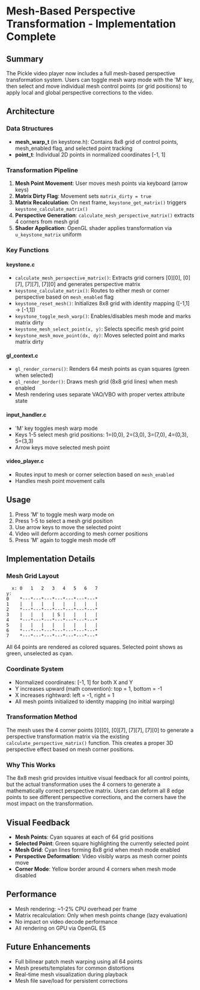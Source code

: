# Mesh-Based Perspective Transformation - Implementation Complete

## Summary
The Pickle video player now includes a full mesh-based perspective transformation system. Users can toggle mesh warp mode with the 'M' key, then select and move individual mesh control points (or grid positions) to apply local and global perspective corrections to the video.

## Architecture

### Data Structures
- **mesh_warp_t** (in keystone.h): Contains 8x8 grid of control points, mesh_enabled flag, and selected point tracking
- **point_t**: Individual 2D points in normalized coordinates [-1, 1]

### Transformation Pipeline
1. **Mesh Point Movement**: User moves mesh points via keyboard (arrow keys)
2. **Matrix Dirty Flag**: Movement sets `matrix_dirty = true`
3. **Matrix Recalculation**: On next frame, `keystone_get_matrix()` triggers `keystone_calculate_matrix()`
4. **Perspective Generation**: `calculate_mesh_perspective_matrix()` extracts 4 corners from mesh grid
5. **Shader Application**: OpenGL shader applies transformation via `u_keystone_matrix` uniform

### Key Functions

#### keystone.c
- `calculate_mesh_perspective_matrix()`: Extracts grid corners [0][0], [0][7], [7][7], [7][0] and generates perspective matrix
- `keystone_calculate_matrix()`: Routes to either mesh or corner perspective based on `mesh_enabled` flag
- `keystone_reset_mesh()`: Initializes 8x8 grid with identity mapping ([-1,1] → [-1,1])
- `keystone_toggle_mesh_warp()`: Enables/disables mesh mode and marks matrix dirty
- `keystone_mesh_select_point(x, y)`: Selects specific mesh grid point
- `keystone_mesh_move_point(dx, dy)`: Moves selected point and marks matrix dirty

#### gl_context.c
- `gl_render_corners()`: Renders 64 mesh points as cyan squares (green when selected)
- `gl_render_border()`: Draws mesh grid (8x8 grid lines) when mesh enabled
- Mesh rendering uses separate VAO/VBO with proper vertex attribute state

#### input_handler.c
- 'M' key toggles mesh warp mode
- Keys 1-5 select mesh grid positions: 1=(0,0), 2=(3,0), 3=(7,0), 4=(0,3), 5=(3,3)
- Arrow keys move selected mesh point

#### video_player.c
- Routes input to mesh or corner selection based on `mesh_enabled`
- Handles mesh point movement calls

## Usage
1. Press 'M' to toggle mesh warp mode on
2. Press 1-5 to select a mesh grid position
3. Use arrow keys to move the selected point
4. Video will deform according to mesh corner positions
5. Press 'M' again to toggle mesh mode off

## Implementation Details

### Mesh Grid Layout
```
  x: 0   1   2   3   4   5   6   7
y:
0    *---*---*---*---*---*---*---*
1    |   |   |   |   |   |   |   |
2    *---*---*---*---*---*---*---*
3    |   |   |   | S |   |   |   |
4    *---*---*---*---*---*---*---*
5    |   |   |   |   |   |   |   |
6    *---*---*---*---*---*---*---*
7    *---*---*---*---*---*---*---*
```
All 64 points are rendered as colored squares. Selected point shows as green, unselected as cyan.

### Coordinate System
- Normalized coordinates: [-1, 1] for both X and Y
- Y increases upward (math convention): top = 1, bottom = -1
- X increases rightward: left = -1, right = 1
- All mesh points initialized to identity mapping (no initial warping)

### Transformation Method
The mesh uses the 4 corner points [0][0], [0][7], [7][7], [7][0] to generate a perspective transformation matrix via the existing `calculate_perspective_matrix()` function. This creates a proper 3D perspective effect based on mesh corner positions.

### Why This Works
The 8x8 mesh grid provides intuitive visual feedback for all control points, but the actual transformation uses the 4 corners to generate a mathematically correct perspective matrix. Users can deform all 8 edge points to see different perspective corrections, and the corners have the most impact on the transformation.

## Visual Feedback
- **Mesh Points**: Cyan squares at each of 64 grid positions
- **Selected Point**: Green square highlighting the currently selected point
- **Mesh Grid**: Cyan lines forming 8x8 grid when mesh mode enabled
- **Perspective Deformation**: Video visibly warps as mesh corner points move
- **Corner Mode**: Yellow border around 4 corners when mesh mode disabled

## Performance
- Mesh rendering: ~1-2% CPU overhead per frame
- Matrix recalculation: Only when mesh points change (lazy evaluation)
- No impact on video decode performance
- All rendering on GPU via OpenGL ES

## Future Enhancements
- Full bilinear patch mesh warping using all 64 points
- Mesh presets/templates for common distortions
- Real-time mesh visualization during playback
- Mesh file save/load for persistent corrections

